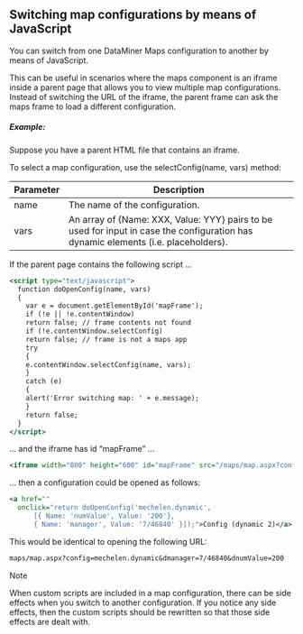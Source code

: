## Switching map configurations by means of JavaScript

You can switch from one DataMiner Maps configuration to another by means of JavaScript.

This can be useful in scenarios where the maps component is an iframe inside a parent page that allows you to view multiple map configurations. Instead of switching the URL of the iframe, the parent frame can ask the maps frame to load a different configuration.

##### Example:

Suppose you have a parent HTML file that contains an iframe.

To select a map configuration, use the selectConfig(name, vars) method:

| Parameter | Description                                                                                                                        |
|-----------|------------------------------------------------------------------------------------------------------------------------------------|
| name      | The name of the configuration.                                                                                                     |
| vars      | An array of {Name: XXX, Value: YYY} pairs to be used for input in case the configuration has dynamic elements (i.e. placeholders). |

If the parent page contains the following script ...

```xml
<script type="text/javascript">
  function doOpenConfig(name, vars)
  {
    var e = document.getElementById('mapFrame');
    if (!e || !e.contentWindow)
    return false; // frame contents not found
    if (!e.contentWindow.selectConfig)
    return false; // frame is not a maps app
    try
    {
    e.contentWindow.selectConfig(name, vars);
    }
    catch (e)
    {
    alert('Error switching map: ' + e.message);
    }
    return false;
  }
</script>
```

... and the iframe has id “mapFrame” ...

```xml
<iframe width="800" height="600" id="mapFrame" src="/maps/map.aspx?config=mechelen"></iframe>
```

... then a configuration could be opened as follows:

```xml
<a href=""
  onclick="return doOpenConfig('mechelen.dynamic',
      [{ Name: 'numValue', Value: '200'},
      { Name: 'manager', Value: '7/46840' }]);">Config (dynamic 2)</a>
```

This would be identical to opening the following URL:

```txt
maps/map.aspx?config=mechelen.dynamic&dmanager=7/46840&dnumValue=200
```

> [!NOTE]
> When custom scripts are included in a map configuration, there can be side effects when you switch to another configuration. If you notice any side effects, then the custom scripts should be rewritten so that those side effects are dealt with.
